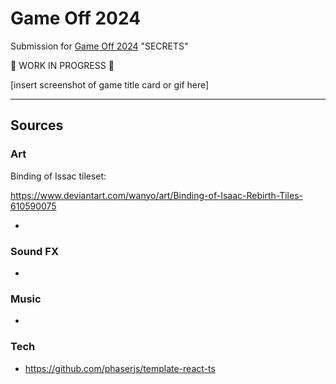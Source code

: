 # Game Off 2024

Submission for [Game Off 2024](https://itch.io/jam/game-off-2024) "SECRETS"

🚧 WORK IN PROGRESS 🚧

[insert screenshot of game title card or gif here]

---

## Sources

### Art

Binding of Issac tileset:

https://www.deviantart.com/wanyo/art/Binding-of-Isaac-Rebirth-Tiles-610590075

-

### Sound FX

-

### Music

-

### Tech

- https://github.com/phaserjs/template-react-ts
